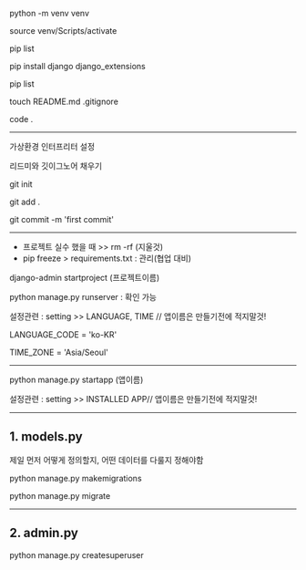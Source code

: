 python -m venv venv



source venv/Scripts/activate



pip list



pip install django django_extensions



pip list

touch README.md  .gitignore



code .

---

가상환경 인터프리터 설정

리드미와 깃이그노어 채우기



git init

git add .

git commit -m 'first commit'

---

* 프로젝트 실수 했을 때 >> rm -rf (지울것)
* pip freeze > requirements.txt : 관리(협업 대비)





django-admin startproject (프로젝트이름)

python manage.py runserver : 확인 가능



설정관련 :  setting >> LANGUAGE, TIME // 앱이름은 만들기전에 적지말것!

LANGUAGE_CODE = 'ko-KR'

TIME_ZONE = 'Asia/Seoul'

---

python manage.py startapp (앱이름)

설정관련 :  setting >> INSTALLED APP// 앱이름은 만들기전에 적지말것!

---

## 1. models.py

제일 먼저 어떻게 정의할지, 어떤 데이터를 다룰지 정해야함 



python manage.py makemigrations

python manage.py migrate

---

## 2. admin.py

python manage.py createsuperuser

